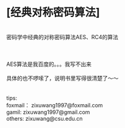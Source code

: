 [经典对称密码算法]    
======
<br>
  密码学中经典的对称密码算法AES、RC4的算法<br>
<br>
<br>
<br>
  AES算法是我百度的。。。我写不出来<br>
<br>
  具体的也不啰嗦了，说明书里写得很清楚了～～<br>
<br>
<br>
tips:<br>
foxmail：  zixuwang1997@foxmail.com<br>
gamil:     zixuwang1997@gmail.com<br>
others:    zixuwang@csu.edu.cn<br>
